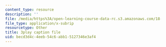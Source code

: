 ```yaml
---
content_type: resource
description: ''
file: /media/https%3A/open-learning-course-data-rc.s3.amazonaws.com/18-01sc-single-variable-calculus-fall-2010/becd3d4c4eeb54c6abb15127346e3af4_7vVBtiVXIw.vtt
file_type: application/x-subrip
resourcetype: Other
title: 3play caption file
uid: becd3d4c-4eeb-54c6-abb1-5127346e3af4
---
```

